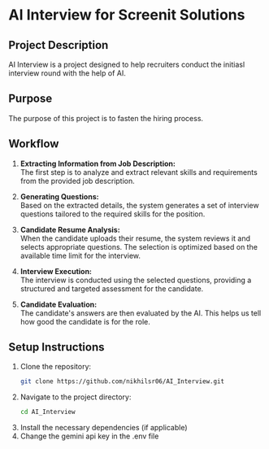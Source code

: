 # AI Interview for Screenit Solutions

## Project Description
AI Interview is a project designed to help recruiters conduct the initiasl interview round with the help of AI.

## Purpose
The purpose of this project is to fasten the hiring process.

## Workflow

1. **Extracting Information from Job Description:**  
   The first step is to analyze and extract relevant skills and requirements from the provided job description.

2. **Generating Questions:**  
   Based on the extracted details, the system generates a set of interview questions tailored to the required skills for the position.

3. **Candidate Resume Analysis:**  
   When the candidate uploads their resume, the system reviews it and selects appropriate questions. The selection is optimized based on the available time limit for the interview.

4. **Interview Execution:**  
   The interview is conducted using the selected questions, providing a structured and targeted assessment for the candidate.

5. **Candidate Evaluation:**  
   The candidate's answers are then evaluated by the AI. This helps us tell how good the candidate is for the role.

## Setup Instructions
1. Clone the repository:
   ```bash
   git clone https://github.com/nikhilsr06/AI_Interview.git
   ```
2. Navigate to the project directory:
   ```bash
   cd AI_Interview
   ```
3. Install the necessary dependencies (if applicable)
4. Change the gemini api key in the .env file

